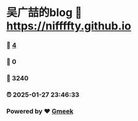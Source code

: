 # 吴广喆的blog :link: https://niffffty.github.io 
### :page_facing_up: [4](https://niffffty.github.io/tag.html) 
### :speech_balloon: 0 
### :hibiscus: 3240 
### :alarm_clock: 2025-01-27 23:46:33 
### Powered by :heart: [Gmeek](https://github.com/Meekdai/Gmeek)
